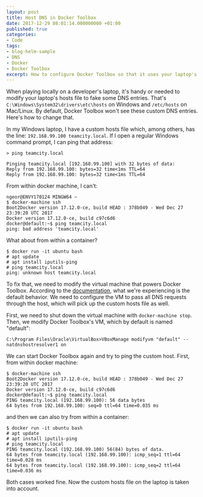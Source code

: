```yaml
---
layout: post
title: Host DNS in Docker Toolbox
date: 2017-12-29 08:01:14.000000000 +01:00
published: true
categories:
- Code
tags:
- blog-helm-sample
- DNS
- Docker
- Docker Toolbox
excerpt: How to configure Docker Toolbox so that it uses your laptop's hosts file.
---
```


When playing locally on a developer's laptop, it's handy or needed to modify your laptop's hosts file to fake some DNS entries. That's <code>C:\Windows\System32\drivers\etc\hosts</code> on Windows and <code>/etc/hosts</code> on Mac/Linux. By default, Docker Toolbox won't see these custom DNS entries. Here's how to change that.

<!--more-->

In my Windows laptop, I have a custom hosts file which, among others, has the line: <code>192.168.99.100 teamcity.local</code>. If I open a regular Windows command prompt, I can ping that address:

```
> ping teamcity.local

Pinging teamcity.local [192.168.99.100] with 32 bytes of data:
Reply from 192.168.99.100: bytes=32 time<1ms TTL=64
Reply from 192.168.99.100: bytes=32 time<1ms TTL=64
```

From within docker machine, I can't:

```
ngeor@ENVY170124 MINGW64 ~
$ docker-machine ssh
Boot2Docker version 17.12.0-ce, build HEAD : 378b049 - Wed Dec 27 23:39:20 UTC 2017
Docker version 17.12.0-ce, build c97c6d6
docker@default:~$ ping teamcity.local
ping: bad address 'teamcity.local'
```

What about from within a container?

```
$ docker run -it ubuntu bash
# apt update
# apt install iputils-ping
# ping teamcity.local
ping: unknown host teamcity.local
```

To fix that, we need to modify the virtual machine that powers Docker Toolbox. According to the <a href="https://www.virtualbox.org/manual/ch09.html#nat-adv-dns" target="_blank">documentation</a>, what we're experiencing is the default behavior. We need to configure the VM to pass all DNS requests through the host, which will pick up the custom hosts file as well.

First, we need to shut down the virtual machine with <code>docker-machine stop</code>. Then, we modify Docker Toolbox's VM, which by default is named "default":

```
C:\Program Files\Oracle\VirtualBox>VBoxManage modifyvm "default" --natdnshostresolver1 on
```

We can start Docker Toolbox again and try to ping the custom host. First, from within docker machine:

```
$ docker-machine ssh
Boot2Docker version 17.12.0-ce, build HEAD : 378b049 - Wed Dec 27 23:39:20 UTC 2017
Docker version 17.12.0-ce, build c97c6d6
docker@default:~$ ping teamcity.local
PING teamcity.local (192.168.99.100): 56 data bytes
64 bytes from 192.168.99.100: seq=0 ttl=64 time=0.035 ms
```

and then we can also try from within a container:

```
$ docker run -it ubuntu bash
# apt update
# apt install iputils-ping
# ping teamcity.local
PING teamcity.local (192.168.99.100) 56(84) bytes of data.
64 bytes from teamcity.local (192.168.99.100): icmp_seq=1 ttl=64 time=0.028 ms
64 bytes from teamcity.local (192.168.99.100): icmp_seq=2 ttl=64 time=0.036 ms
```

Both cases worked fine. Now the custom hosts file on the laptop is taken into account.
